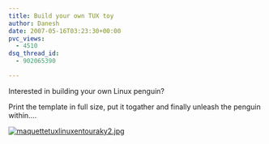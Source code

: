 ```yaml
---
title: Build your own TUX toy
author: Danesh
date: 2007-05-16T03:23:30+00:00
pvc_views:
  - 4510
dsq_thread_id:
  - 902065390

---
```

Interested in building your own Linux penguin?

Print the template in full size, put it togather and finally unleash the penguin within&#8230;.

[![maquettetuxlinuxentouraky2.jpg][1]][2]

 [1]: /wp-content/uploads/2007/05/maquettetuxlinuxentouraky2.thumbnail.jpg
 [2]: /wp-content/uploads/2007/05/maquettetuxlinuxentouraky2.jpg "maquettetuxlinuxentouraky2.jpg"
